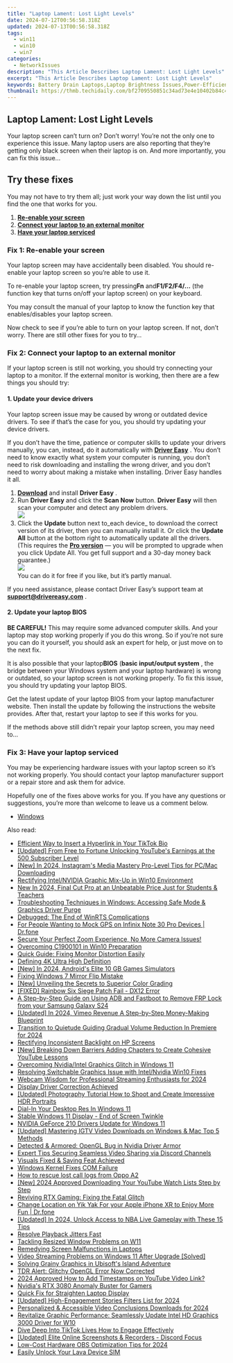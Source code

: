 ```yaml
---
title: "Laptop Lament: Lost Light Levels"
date: 2024-07-12T00:56:58.318Z
updated: 2024-07-13T00:56:58.318Z
tags:
  - win11
  - win10
  - win7
categories:
  - NetworkIssues
description: "This Article Describes Laptop Lament: Lost Light Levels"
excerpt: "This Article Describes Laptop Lament: Lost Light Levels"
keywords: Battery Drain Laptops,Laptop Brightness Issues,Power-Efficient Laptops,High Consumption Laptop Models,Energy Saving Tips for Laptops,Optimizing Laptop Battery Performance,Laptop Energy Consumption Analysis
thumbnail: https://thmb.techidaily.com/bf2709550851c34ad73e4e10402b84c4b2a66d4794566cc36dae676c4f05bd25.jpg
---
```


## Laptop Lament: Lost Light Levels

 Your laptop screen can’t turn on? Don’t worry! You’re not the only one to experience this issue. Many laptop users are also reporting that they’re getting only black screen when their laptop is on. And more importantly, you can fix this issue…

## Try these fixes

 You may not have to try them all; just work your way down the list until you find the one that works for you.

1. [**Re-enable your screen**](#a)
2. [**Connect your laptop to an external monitor**](#b)
3. [**Have your laptop serviced**](#c)

### Fix 1: Re-enable your screen

 Your laptop screen may have accidentally been disabled. You should re-enable your laptop screen so you’re able to use it.

 To re-enable your laptop screen, try pressing**Fn** and**F1/F2/F4/…** (the function key that turns on/off your laptop screen) on your keyboard.

 You may consult the manual of your laptop to know the function key that enables/disables your laptop screen.

 Now check to see if you’re able to turn on your laptop screen. If not, don’t worry. There are still other fixes for you to try…

### Fix 2: Connect your laptop to an external monitor

 If your laptop screen is still not working, you should try connecting your laptop to a monitor. If the external monitor is working, then there are a few things you should try:

#### 1\. Update your device drivers

 Your laptop screen issue may be caused by wrong or outdated device drivers. To see if that’s the case for you, you should try updating your device drivers.

 If you don’t have the time, patience or computer skills to update your drivers manually, you can, instead, do it automatically with **[Driver Easy](https://tools.techidaily.com/drivereasy/download/)**  . You don’t need to know exactly what system your computer is running, you don’t need to risk downloading and installing the wrong driver, and you don’t need to worry about making a mistake when installing. Driver Easy handles it all.

1. [**Download**](https://tools.techidaily.com/drivereasy/download/) and install **Driver Easy** .
2. Run **Driver Easy** and click the **Scan Now** button. **Driver Easy**  will then scan your computer and detect any problem drivers.  
![](https://images.drivereasy.com/wp-content/uploads/2018/10/img_5bd0366bd75a4.jpg)
3. Click the **Update**  button next to_each device_ to download the correct version of its driver, then you can manually install it. Or click the **Update All**  button at the bottom right to automatically update all the drivers. (This requires the **[Pro version](https://tools.techidaily.com/drivereasy/download/)**  — you will be prompted to upgrade when you click Update All. You get full support and a 30-day money back guarantee.)  
![](https://images.drivereasy.com/wp-content/uploads/2018/12/img_5c14afed043cd.jpg)  
 You can do it for free if you like, but it’s partly manual.

 If you need assistance, please contact Driver Easy’s support team at **[support@drivereasy.com](mailto:support@drivereasy.com)**  .

#### 2\. Update your laptop BIOS

**BE CAREFUL!** This may require some advanced computer skills. And your laptop may stop working properly if you do this wrong. So if you’re not sure you can do it yourself, you should ask an expert for help, or just move on to the next fix.

 It is also possible that your laptop**BIOS** (**basic input/output system** , the bridge between your Windows system and your laptop hardware) is wrong or outdated, so your laptop screen is not working properly. To fix this issue, you should try updating your laptop BIOS.

 Get the latest update of your laptop BIOS from your laptop manufacturer website. Then install the update by following the instructions the website provides. After that, restart your laptop to see if this works for you.

 If the methods above still didn’t repair your laptop screen, you may need to…

### Fix 3: Have your laptop serviced

 You may be experiencing hardware issues with your laptop screen so it’s not working properly. You should contact your laptop manufacturer support or a repair store and ask them for advice.

 Hopefully one of the fixes above works for you. If you have any questions or suggestions, you’re more than welcome to leave us a comment below.

* [Windows](https://tools.techidaily.com/drivereasy/download/)

<ins class="adsbygoogle"
     style="display:block"
     data-ad-format="autorelaxed"
     data-ad-client="ca-pub-7571918770474297"
     data-ad-slot="1223367746"></ins>



<ins class="adsbygoogle"
     style="display:block"
     data-ad-client="ca-pub-7571918770474297"
     data-ad-slot="8358498916"
     data-ad-format="auto"
     data-full-width-responsive="true"></ins>



<span class="atpl-alsoreadstyle">Also read:</span>
<div><ul>
<li><a href="https://extra-information.techidaily.com/efficient-way-to-insert-a-hyperlink-in-your-tiktok-bio/"><u>Efficient Way to Insert a Hyperlink in Your TikTok Bio</u></a></li>
<li><a href="https://facebook-video-share.techidaily.com/updated-from-free-to-fortune-unlocking-youtubes-earnings-at-the-500-subscriber-level/"><u>[Updated] From Free to Fortune  Unlocking YouTube's Earnings at the 500 Subscriber Level</u></a></li>
<li><a href="https://instagram-video-files.techidaily.com/new-in-2024-instagrams-media-mastery-pro-level-tips-for-pcmac-downloading/"><u>[New] In 2024, Instagram's Media Mastery  Pro-Level Tips for PC/Mac Downloading</u></a></li>
<li><a href="https://network-issues.techidaily.com/rectifying-intelnvidia-graphic-mix-up-in-win10-environment/"><u>Rectifying Intel/NVIDIA Graphic Mix-Up in Win10 Environment</u></a></li>
<li><a href="https://ai-driven-video-production.techidaily.com/new-in-2024-final-cut-pro-at-an-unbeatable-price-just-for-students-and-teachers/"><u>New In 2024, Final Cut Pro at an Unbeatable Price Just for Students & Teachers</u></a></li>
<li><a href="https://network-issues.techidaily.com/troubleshooting-techniques-in-windows-accessing-safe-mode-and-graphics-driver-purge/"><u>Troubleshooting Techniques in Windows: Accessing Safe Mode & Graphics Driver Purge</u></a></li>
<li><a href="https://network-issues.techidaily.com/debugged-the-end-of-winrts-complications/"><u>Debugged: The End of WinRTS Complications</u></a></li>
<li><a href="https://android-location.techidaily.com/for-people-wanting-to-mock-gps-on-infinix-note-30-pro-devices-drfone-by-drfone-virtual/"><u>For People Wanting to Mock GPS on Infinix Note 30 Pro Devices | Dr.fone</u></a></li>
<li><a href="https://network-issues.techidaily.com/secure-your-perfect-zoom-experience-no-more-camera-issues/"><u>Secure Your Perfect Zoom Experience, No More Camera Issues!</u></a></li>
<li><a href="https://network-issues.techidaily.com/overcoming-c1900101-in-win10-preparation/"><u>Overcoming C1900101 in Win10 Preparation</u></a></li>
<li><a href="https://network-issues.techidaily.com/quick-guide-fixing-monitor-distortion-easily/"><u>Quick Guide: Fixing Monitor Distortion Easily</u></a></li>
<li><a href="https://network-issues.techidaily.com/defining-4k-ultra-high-definition/"><u>Defining 4K Ultra High Definition</u></a></li>
<li><a href="https://visual-screen-recording.techidaily.com/new-in-2024-androids-elite-10-gb-games-simulators/"><u>[New] In 2024, Android's Elite 10 GB Games Simulators</u></a></li>
<li><a href="https://network-issues.techidaily.com/fixing-windows-7-mirror-flip-mistake/"><u>Fixing Windows 7 Mirror Flip Mistake</u></a></li>
<li><a href="https://some-guidance.techidaily.com/new-unveiling-the-secrets-to-superior-color-grading/"><u>[New] Unveiling the Secrets to Superior Color Grading</u></a></li>
<li><a href="https://network-issues.techidaily.com/fixed-rainbow-six-siege-patch-fail-dx12-error/"><u>[FIXED] Rainbow Six Siege Patch Fail - DX12 Error</u></a></li>
<li><a href="https://android-frp.techidaily.com/a-step-by-step-guide-on-using-adb-and-fastboot-to-remove-frp-lock-from-your-samsung-galaxy-s24-by-drfone-android/"><u>A Step-by-Step Guide on Using ADB and Fastboot to Remove FRP Lock from your Samsung Galaxy S24</u></a></li>
<li><a href="https://vimeo-videos.techidaily.com/updated-in-2024-vimeo-revenue-a-step-by-step-money-making-blueprint/"><u>[Updated] In 2024, Vimeo Revenue  A Step-by-Step Money-Making Blueprint</u></a></li>
<li><a href="https://some-skills.techidaily.com/transition-to-quietude-guiding-gradual-volume-reduction-in-premiere-for-2024/"><u>Transition to Quietude  Guiding Gradual Volume Reduction In Premiere for 2024</u></a></li>
<li><a href="https://network-issues.techidaily.com/rectifying-inconsistent-backlight-on-hp-screens/"><u>Rectifying Inconsistent Backlight on HP Screens</u></a></li>
<li><a href="https://youtube-video-recordings.techidaily.com/new-breaking-down-barriers-adding-chapters-to-create-cohesive-youtube-lessons/"><u>[New] Breaking Down Barriers  Adding Chapters to Create Cohesive YouTube Lessons</u></a></li>
<li><a href="https://network-issues.techidaily.com/overcoming-nvidiaintel-graphics-glitch-in-windows-11/"><u>Overcoming Nvidia/Intel Graphics Glitch in Windows 11</u></a></li>
<li><a href="https://network-issues.techidaily.com/resolving-switchable-graphics-issue-with-intelnvidia-win10-fixes/"><u>Resolving Switchable Graphics Issue with Intel/Nvidia Win10 Fixes</u></a></li>
<li><a href="https://remote-screen-capture.techidaily.com/webcam-wisdom-for-professional-streaming-enthusiasts-for-2024/"><u>Webcam Wisdom for Professional Streaming Enthusiasts for 2024</u></a></li>
<li><a href="https://network-issues.techidaily.com/display-driver-correction-achieved/"><u>Display Driver Correction Achieved</u></a></li>
<li><a href="https://extra-support.techidaily.com/updated-photography-tutorial-how-to-shoot-and-create-impressive-hdr-portraits/"><u>[Updated] Photography Tutorial  How to Shoot and Create Impressive HDR Portraits</u></a></li>
<li><a href="https://network-issues.techidaily.com/dial-in-your-desktop-res-in-windows-11/"><u>Dial-In Your Desktop Res In Windows 11</u></a></li>
<li><a href="https://network-issues.techidaily.com/stable-windows-11-display-end-of-screen-twinkle/"><u>Stable Windows 11 Display - End of Screen Twinkle</u></a></li>
<li><a href="https://network-issues.techidaily.com/nvidia-geforce-210-drivers-update-for-windows-11/"><u>NVIDIA GeForce 210 Drivers Update for Windows 11</u></a></li>
<li><a href="https://instagram-clips.techidaily.com/updated-mastering-igtv-video-downloads-on-windows-and-mac-top-5-methods/"><u>[Updated] Mastering IGTV Video Downloads on Windows & Mac  Top 5 Methods</u></a></li>
<li><a href="https://network-issues.techidaily.com/detected-and-armored-opengl-bug-in-nvidia-driver-armor/"><u>Detected & Armored: OpenGL Bug in Nvidia Driver Armor</u></a></li>
<li><a href="https://discord-videos.techidaily.com/expert-tips-securing-seamless-video-sharing-via-discord-channels/"><u>Expert Tips  Securing Seamless Video Sharing via Discord Channels</u></a></li>
<li><a href="https://network-issues.techidaily.com/visuals-fixed-and-saving-feat-achieved/"><u>Visuals Fixed & Saving Feat Achieved</u></a></li>
<li><a href="https://network-issues.techidaily.com/windows-kernel-fixes-com-failure/"><u>Windows Kernel Fixes COM Failure</u></a></li>
<li><a href="https://blog-min.techidaily.com/how-to-rescue-lost-call-logs-from-oppo-a2-by-fonelab-android-recover-call-logs/"><u>How to rescue lost call logs from Oppo A2</u></a></li>
<li><a href="https://youtube-web.techidaily.com/024-approved-downloading-your-youtube-watch-lists-step-by-step/"><u>[New] 2024 Approved  Downloading Your YouTube Watch Lists  Step by Step</u></a></li>
<li><a href="https://network-issues.techidaily.com/reviving-rtx-gaming-fixing-the-fatal-glitch/"><u>Reviving RTX Gaming: Fixing the Fatal Glitch</u></a></li>
<li><a href="https://location-social.techidaily.com/change-location-on-yik-yak-for-your-apple-iphone-xr-to-enjoy-more-fun-drfone-by-drfone-virtual-ios/"><u>Change Location on Yik Yak For your Apple iPhone XR to Enjoy More Fun | Dr.fone</u></a></li>
<li><a href="https://fox-cloud.techidaily.com/updated-in-2024-unlock-access-to-nba-live-gameplay-with-these-15-tips/"><u>[Updated] In 2024, Unlock Access to NBA Live Gameplay with These 15 Tips</u></a></li>
<li><a href="https://network-issues.techidaily.com/resolve-playback-jitters-fast/"><u>Resolve Playback Jitters Fast</u></a></li>
<li><a href="https://network-issues.techidaily.com/tackling-resized-window-problems-on-w11/"><u>Tackling Resized Window Problems on W11</u></a></li>
<li><a href="https://network-issues.techidaily.com/remedying-screen-malfunctions-in-laptops/"><u>Remedying Screen Malfunctions in Laptops</u></a></li>
<li><a href="https://network-issues.techidaily.com/video-streaming-problems-on-windows-11-after-upgrade-solved/"><u>Video Streaming Problems on Windows 11 After Upgrade [Solved]</u></a></li>
<li><a href="https://network-issues.techidaily.com/solving-grainy-graphics-in-ubisofts-island-adventure/"><u>Solving Grainy Graphics in Ubisoft's Island Adventure</u></a></li>
<li><a href="https://network-issues.techidaily.com/tdr-alert-glitchy-opengl-error-now-corrected/"><u>TDR Alert: Glitchy OpenGL Error Now Corrected</u></a></li>
<li><a href="https://youtube-blog.techidaily.com/approved-how-to-add-timestamps-on-youtube-video-link/"><u>2024 Approved  How to Add Timestamps on YouTube Video Link?</u></a></li>
<li><a href="https://network-issues.techidaily.com/nvidias-rtx-3080-anomaly-buster-for-gamers/"><u>Nvidia's RTX 3080 Anomaly Buster for Gamers</u></a></li>
<li><a href="https://network-issues.techidaily.com/quick-fix-for-straighten-laptop-display/"><u>Quick Fix for Straighten Laptop Display</u></a></li>
<li><a href="https://instagram-video-recordings.techidaily.com/updated-high-engagement-stories-filters-list-for-2024/"><u>[Updated] High-Engagement Stories Filters List for 2024</u></a></li>
<li><a href="https://extra-guidance.techidaily.com/personalized-and-accessible-video-conclusions-downloads-for-2024/"><u>Personalized & Accessible Video Conclusions Downloads for 2024</u></a></li>
<li><a href="https://network-issues.techidaily.com/1719974854754-revitalize-graphic-performance-seamlessly-update-intel-hd-graphics-3000-driver-for-w10/"><u>Revitalize Graphic Performance: Seamlessly Update Intel HD Graphics 3000 Driver for W10</u></a></li>
<li><a href="https://tiktok-clips.techidaily.com/dive-deep-into-tiktok-lives-how-to-engage-effectively/"><u>Dive Deep Into TikTok Lives  How to Engage Effectively</u></a></li>
<li><a href="https://discord-videos.techidaily.com/updated-elite-online-screenshots-and-recorders-discord-focus/"><u>[Updated] Elite Online Screenshots & Recorders - Discord Focus</u></a></li>
<li><a href="https://on-screen-recording.techidaily.com/low-cost-hardware-obs-optimization-tips-for-2024/"><u>Low-Cost Hardware  OBS Optimization Tips for 2024</u></a></li>
<li><a href="https://sim-unlock.techidaily.com/easily-unlock-your-lava-device-sim-by-drfone-android/"><u>Easily Unlock Your Lava Device SIM</u></a></li>
</ul></div>
